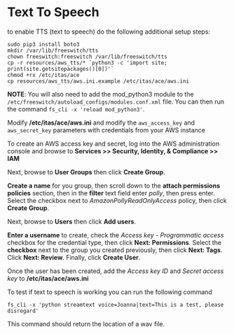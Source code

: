 # Text To Speech

to enable TTS (text to speech) do the following additional setup steps:

```
sudo pip3 install boto3
mkdir /var/lib/freeswitch/tts
chown freeswitch:freeswitch /var/lib/freeswitch/tts
cp -r resources/aws_tts/* `python3 -c 'import site; print(site.getsitepackages()[0])'`
chmod +rx /etc/itas/ace
cp resources/aws_tts/aws.ini.example /etc/itas/ace/aws.ini
```

**NOTE**: You will also need to add the mod_python3 module to the `/etc/freeswitch/autoload_configs/modules.conf.xml` file. You can then run the command `fs_cli -x 'reload mod_python3'`.

Modify **/etc/itas/ace/aws.ini** and modify the `aws_access_key` and `aws_secret_key` parameters with credentials from your AWS instance

To create an AWS access key and secret, log into the AWS administration console and browse to **Services >> Security, Identity, & Compliance >> IAM**

Next, browse to **User Groups** then click **Create Group**.

**Create a name** for you group, then scroll down to the **attach permissions policies** section, then in the **filter** text field enter _polly_, then press enter. Select the checkbox next to _AmazonPollyReadOnlyAccess_ policy, then click **Create Group**.

Next, browse to **Users** then click **Add users**.

**Enter a username** to create, check the _Access key - Programmatic access_ checkbox for the credential type, then click **Next: Permissions**. Select the **checkbox** next to the group you created previously, then click **Next: Tags**. Click **Next: Review**. Finally, click **Create User**.

Once the user has been created, add the _Access key ID_ and _Secret access key_ to **/etc/itas/ace/aws.ini**

To test if text to speech is working you can run the following command

```
fs_cli -x 'python streamtext voice=Joanna|text=This is a test, please disregard'
```

This command should return the location of a wav file.
